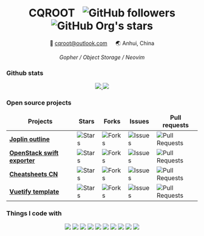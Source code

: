 <div align="center">
  <h1>CQROOT &nbsp;
    <img alt="GitHub followers" src="https://img.shields.io/github/followers/cqroot?style=social">
    <img alt="GitHub Org's stars" src="https://img.shields.io/github/stars/cqroot?style=social">
  </h1>

  <p>📧 <a href="mailto:cqroot@outlook.com">cqroot@outlook.com</a> &emsp; 🌏 Anhui, China</p>
  <i>Gopher / Object Storage / Neovim</i>
</div>

<h3>Github stats</h3>

<p align="center">
  <a href="https://github.com/cqroot/cqroot">
    <img src="https://github-readme-stats.vercel.app/api?username=cqroot&show_icons=true&theme=nord&line_height=27&count_private=true">
  </a>
  <a href="https://github.com/cqroot/cqroot">
    <img src="https://github-readme-stats.vercel.app/api/top-langs/?username=cqroot&theme=nord&langs_count=3&hide=css,typescript,html,ejs,javascript">
  </a>
</p>

<h3>Open source projects</h3>

<table align="center">
  <thead align="center">
    <tr border: none;>
      <td><b>Projects</b></td>
      <td><b>Stars</b></td>
      <td><b>Forks</b></td>
      <td><b>Issues</b></td>
      <td><b>Pull requests</b></td>
    </tr>
  </thead>
  <tbody>
    <tr>
      <td><a href="https://github.com/cqroot/joplin-outline"><b>Joplin outline</b></a></td>
      <td><img alt="Stars" src="https://img.shields.io/github/stars/cqroot/joplin-outline?style=flat-square&labelColor=343b41&color=007ec6"/></td>
      <td><img alt="Forks" src="https://img.shields.io/github/forks/cqroot/joplin-outline?style=flat-square&labelColor=343b41&color=007ec6"/></td>
      <td><img alt="Issues" src="https://img.shields.io/github/issues/cqroot/joplin-outline?style=flat-square&labelColor=343b41&color=007ec6"/></td>
      <td><img alt="Pull Requests" src="https://img.shields.io/github/issues-pr/cqroot/joplin-outline?style=flat-square&labelColor=343b41&color=007ec6"/></td>   
    </tr>
    <tr>
      <td><a href="https://github.com/cqroot/openstack-swift-exporter"><b>OpenStack swift exporter</b></a></td>
      <td><img alt="Stars" src="https://img.shields.io/github/stars/cqroot/openstack-swift-exporter?style=flat-square&labelColor=343b41&color=007ec6"/></td>
      <td><img alt="Forks" src="https://img.shields.io/github/forks/cqroot/openstack-swift-exporter?style=flat-square&labelColor=343b41&color=007ec6"/></td>
      <td><img alt="Issues" src="https://img.shields.io/github/issues/cqroot/openstack-swift-exporter?style=flat-square&labelColor=343b41&color=007ec6"/></td>
      <td><img alt="Pull Requests" src="https://img.shields.io/github/issues-pr/cqroot/openstack-swift-exporter?style=flat-square&labelColor=343b41&color=007ec6"/></td>
    </tr>
    <tr>
      <td><a href="https://github.com/cheatsheets-cn/cheatsheets-cn"><b>Cheatsheets CN</b></a></td>
      <td><img alt="Stars" src="https://img.shields.io/github/stars/cheatsheets-cn/cheatsheets-cn?style=flat-square&labelColor=343b41&color=007ec6"/></td>
      <td><img alt="Forks" src="https://img.shields.io/github/forks/cheatsheets-cn/cheatsheets-cn?style=flat-square&labelColor=343b41&color=007ec6"/></td>
      <td><img alt="Issues" src="https://img.shields.io/github/issues/cheatsheets-cn/cheatsheets-cn?style=flat-square&labelColor=343b41&color=007ec6"/></td>
      <td><img alt="Pull Requests" src="https://img.shields.io/github/issues-pr/cheatsheets-cn/cheatsheets-cn?style=flat-square&labelColor=343b41&color=007ec6"/></td>
    </tr>
    <tr>
      <td><a href="https://github.com/cqroot/vuetify-template"><b>Vuetify template</b></a></td>
      <td><img alt="Stars" src="https://img.shields.io/github/stars/cqroot/vuetify-template?style=flat-square&labelColor=343b41&color=007ec6"/></td>
      <td><img alt="Forks" src="https://img.shields.io/github/forks/cqroot/vuetify-template?style=flat-square&labelColor=343b41&color=007ec6"/></td>
      <td><img alt="Issues" src="https://img.shields.io/github/issues/cqroot/vuetify-template?style=flat-square&labelColor=343b41&color=007ec6"/></td>
      <td><img alt="Pull Requests" src="https://img.shields.io/github/issues-pr/cqroot/vuetify-template?style=flat-square&labelColor=343b41&color=007ec6"/></td>
    </tr>
  </tbody>
</table>

<h3>Things I code with</h3>

<p align="center">
  <img src="https://img.shields.io/badge/Golang-informational?style=flat&logo=go&logoColor=white&color=3f4a5a">
  <img src="https://img.shields.io/badge/Linux-informational?style=flat&logo=linux&logoColor=white&color=3f4a5a">
  <img src="https://img.shields.io/badge/Neovim-informational?style=flat&logo=neovim&logoColor=white&color=3f4a5a">
  <img src="https://img.shields.io/badge/kubernetes-informational?style=flat&logo=kubernetes&logoColor=white&color=3f4a5a">
  <img src="https://img.shields.io/badge/Docker-informational?style=flat&logo=docker&logoColor=white&color=3f4a5a">
  <img src="https://img.shields.io/badge/OpenStack-informational?style=flat&logo=openstack&logoColor=white&color=3f4a5a">
  <img src="https://img.shields.io/badge/Ceph-informational?style=flat&logo=ceph&logoColor=white&color=3f4a5a">
  <img src="https://img.shields.io/badge/Prometheus-informational?style=flat-square&logo=prometheus&logoColor=white&color=3f4a5a">
  <img src="https://img.shields.io/badge/Python-informational?style=flat&logo=python&logoColor=white&color=3f4a5a">
  <img src="https://img.shields.io/badge/Tmux-informational?style=flat&logo=tmux&logoColor=white&color=3f4a5a">
</p>
